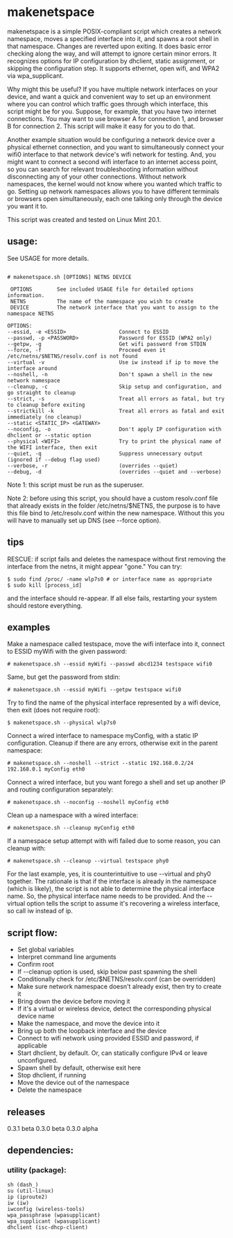 # makenetspace

makenetspace is a simple POSIX-compliant script which creates a network namespace, moves a specified interface into it, and spawns a root shell in that namespace.  Changes are reverted upon exiting.  It does basic error checking along the way, and will attempt to ignore certain minor errors.  It recognizes options for IP configuration by dhclient, static assignment, or skipping the configuration step.  It supports ethernet, open wifi, and WPA2 via wpa_supplicant.

Why might this be useful?  If you have multiple network interfaces on your device, and want a quick and convenient way to set up an environment where you can control which traffic goes through which interface, this script might be for you.  Suppose, for example, that you have two internet connections.  You may want to use browser A for connection 1, and browser B for connection 2.  This script will make it easy for you to do that.

Another example situation would be configuring a network device over a physical ethernet connection, and you want to simultaneously connect your wifi0 interface to that network device's wifi network for testing.  And, you might want to connect a second wifi interface to an internet access point, so you can search for relevant troubleshooting information without disconnecting any of your other connections.  Without network namespaces, the kernel would not know where you wanted which traffic to go.  Setting up network namespaces allows you to have different terminals or browsers open simultaneously, each one talking only through the device you want it to.

This script was created and tested on Linux Mint 20.1.

## usage:
See USAGE for more details.
```usage:

# makenetspace.sh [OPTIONS] NETNS DEVICE

 OPTIONS        See included USAGE file for detailed options information.
 NETNS          The name of the namespace you wish to create
 DEVICE         The network interface that you want to assign to the namespace NETNS

OPTIONS:
--essid, -e <ESSID>                 Connect to ESSID
--passwd, -p <PASSWORD>             Password for ESSID (WPA2 only)
--getpw, -g                         Get wifi password from STDIN
--force, -f                         Proceed even it /etc/netns/$NETNS/resolv.conf is not found
--virtual -v                        Use iw instead if ip to move the interface around
--noshell, -n                       Don't spawn a shell in the new network namespace
--cleanup, -c                       Skip setup and configuration, and go straight to cleanup
--strict, -s                        Treat all errors as fatal, but try to cleanup before exiting
--strictkill -k                     Treat all errors as fatal and exit immediately (no cleanup)
--static <STATIC_IP> <GATEWAY>
--noconfig, -o                      Don't apply IP configuration with dhclient or --static option
--physical <WIFI>                   Try to print the physical name of the WIFI interface, then exit
--quiet, -q                         Suppress unnecessary output (ignored if --debug flag used)
--verbose, -r                       (overrides --quiet)
--debug, -d                         (overrides --quiet and --verbose)
```

Note 1: this script must be run as the superuser.

Note 2: before using this script, you should have a custom resolv.conf file that already exists in the folder /etc/netns/$NETNS, the purpose is to have this file bind to /etc/resolv.conf within the new namespace.  Without this you will have to manually set up DNS (see --force option).

## tips
RESCUE:
if script fails and deletes the namespace without first removing the interface from the netns, it might appear "gone."  You can try:
```
$ sudo find /proc/ -name wlp7s0 # or interface name as appropriate
$ sudo kill [process_id]
```
and the interface should re-appear.  If all else fails, restarting your system should restore everything.

## examples
Make a namespace called testspace, move the wifi interface into it, connect to ESSID myWifi with the given password:

`# makenetspace.sh --essid myWifi --passwd abcd1234 testspace wifi0`

Same, but get the password from stdin:

`# makenetspace.sh --essid myWifi --getpw testspace wifi0`

Try to find the name of the physical interface represented by a wifi device, then exit (does not require root):

`$ makenetspace.sh --physical wlp7s0`

Connect a wired interface to namespace myConfig, with a static IP configuration.  Cleanup if there are any errors, otherwise exit in the parent namespace:

`# makenetspace.sh --noshell --strict --static 192.168.0.2/24 192.168.0.1 myConfig eth0`

Connect a wired interface, but you want forego a shell and set up another IP and routing configuration separately:

`# makenetspace.sh --noconfig --noshell myConfig eth0`

Clean up a namespace with a wired interface:

`# makenetspace.sh --cleanup myConfig eth0`

If a namespace setup attempt with wifi failed due to some reason, you can cleanup with:

`# makenetspace.sh --cleanup --virtual testspace phy0`

For the last example, yes, it is counterintuitive to use --virtual and phy0 together.  The rationale is that if the interface is already in the namespace (which is likely), the script is not able to determine the physical interface name.  So, the physical interface name needs to be provided.  And the --virtual option tells the script to assume it's recovering a wireless interface, so call iw instead of ip.


## script flow:

- Set global variables
- Interpret command line arguments
- Confirm root
- If --cleanup option is used, skip below past spawning the shell
- Conditionally check for /etc/$NETNS/resolv.conf (can be overridden)
- Make sure network namespace doesn't already exist, then try to create it
- Bring down the device before moving it
- If it's a virtual or wireless device, detect the corresponding physical device name
- Make the namespace, and move the device into it
- Bring up both the loopback interface and the device
- Connect to wifi network using provided ESSID and password, if applicable
- Start dhclient, by default.  Or, can statically configure IPv4 or leave unconfigured.
- Spawn shell by default, otherwise exit here
- Stop dhclient, if running
- Move the device out of the namespace
- Delete the namespace

## releases

0.3.1 beta
0.3.0 beta
0.3.0 alpha

## dependencies:
### utility (package):
```
sh (dash_)
su (util-linux)
ip (iproute2)
iw (iw)
iwconfig (wireless-tools)
wpa_passphrase (wpasupplicant)
wpa_supplicant (wpasupplicant)
dhclient (isc-dhcp-client)
```
